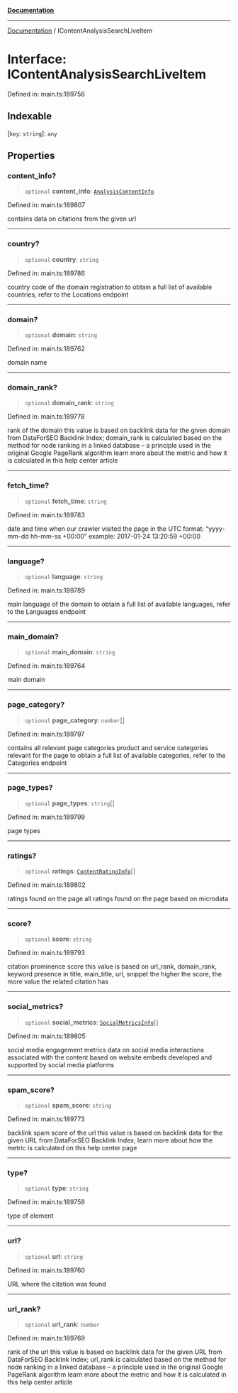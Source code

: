 [**Documentation**](../README.md)

***

[Documentation](../README.md) / IContentAnalysisSearchLiveItem

# Interface: IContentAnalysisSearchLiveItem

Defined in: main.ts:189756

## Indexable

\[`key`: `string`\]: `any`

## Properties

### content\_info?

> `optional` **content\_info**: [`AnalysisContentInfo`](../classes/AnalysisContentInfo.md)

Defined in: main.ts:189807

contains data on citations from the given url

***

### country?

> `optional` **country**: `string`

Defined in: main.ts:189786

country code of the domain registration
to obtain a full list of available countries, refer to the Locations endpoint

***

### domain?

> `optional` **domain**: `string`

Defined in: main.ts:189762

domain name

***

### domain\_rank?

> `optional` **domain\_rank**: `string`

Defined in: main.ts:189778

rank of the domain
this value is based on backlink data for the given domain from DataForSEO Backlink Index;
domain_rank is calculated based on the method for node ranking in a linked database – a principle used in the original Google PageRank algorithm
learn more about the metric and how it is calculated in this help center article

***

### fetch\_time?

> `optional` **fetch\_time**: `string`

Defined in: main.ts:189783

date and time when our crawler visited the page
in the UTC format: “yyyy-mm-dd hh-mm-ss +00:00”
example:
2017-01-24 13:20:59 +00:00

***

### language?

> `optional` **language**: `string`

Defined in: main.ts:189789

main language of the domain
to obtain a full list of available languages, refer to the Languages endpoint

***

### main\_domain?

> `optional` **main\_domain**: `string`

Defined in: main.ts:189764

main domain

***

### page\_category?

> `optional` **page\_category**: `number`[]

Defined in: main.ts:189797

contains all relevant page categories
product and service categories relevant for the page
to obtain a full list of available categories, refer to the Categories endpoint

***

### page\_types?

> `optional` **page\_types**: `string`[]

Defined in: main.ts:189799

page types

***

### ratings?

> `optional` **ratings**: [`ContentRatingInfo`](../classes/ContentRatingInfo.md)[]

Defined in: main.ts:189802

ratings found on the page
all ratings found on the page based on microdata

***

### score?

> `optional` **score**: `string`

Defined in: main.ts:189793

citation prominence score
this value is based on url_rank, domain_rank, keyword presence in title, main_title, url, snippet
the higher the score, the more value the related citation has

***

### social\_metrics?

> `optional` **social\_metrics**: [`SocialMetricsInfo`](../classes/SocialMetricsInfo.md)[]

Defined in: main.ts:189805

social media engagement metrics
data on social media interactions associated with the content based on website embeds developed and supported by social media platforms

***

### spam\_score?

> `optional` **spam\_score**: `string`

Defined in: main.ts:189773

backlink spam score of the url
this value is based on backlink data for the given URL from DataForSEO Backlink Index;
learn more about how the metric is calculated on this help center page

***

### type?

> `optional` **type**: `string`

Defined in: main.ts:189758

type of element

***

### url?

> `optional` **url**: `string`

Defined in: main.ts:189760

URL where the citation was found

***

### url\_rank?

> `optional` **url\_rank**: `number`

Defined in: main.ts:189769

rank of the url
this value is based on backlink data for the given URL from DataForSEO Backlink Index;
url_rank is calculated based on the method for node ranking in a linked database – a principle used in the original Google PageRank algorithm
learn more about the metric and how it is calculated in this help center article
